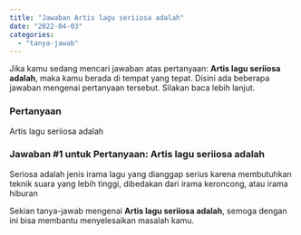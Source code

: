 ```yaml
---
title: "Jawaban Artis lagu seriiosa adalah"
date: "2022-04-03"
categories: 
  - "tanya-jawab"
---
```


Jika kamu sedang mencari jawaban atas pertanyaan: **Artis lagu seriiosa adalah**, maka kamu berada di tempat yang tepat. Disini ada beberapa jawaban mengenai pertanyaan tersebut. Silakan baca lebih lanjut.

### Pertanyaan

Artis lagu seriiosa adalah

### Jawaban #1 untuk Pertanyaan: Artis lagu seriiosa adalah

Seriosa adalah jenis irama lagu yang dianggap serius karena membutuhkan teknik suara yang lebih tinggi, dibedakan dari irama keroncong, atau irama hiburan

Sekian tanya-jawab mengenai **Artis lagu seriiosa adalah**, semoga dengan ini bisa membantu menyelesaikan masalah kamu.
